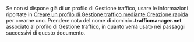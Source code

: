 Se non si dispone già di un profilo di Gestione traffico, usare le informazioni riportate in [Creare un profilo di Gestione traffico mediante Creazione rapida](/library/windowsazure/dn339012.aspx) per crearne uno. Prendere nota del nome di dominio **.trafficmanager.net** associato al profilo di Gestione traffico, in quanto verrà usato nei passaggi successivi di questo documento.

<!--HONumber=52-->
